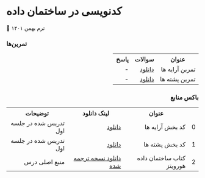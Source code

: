 # کدنویسی در ساختمان داده


📅 ترم بهمن ۱۴۰۱
<br>

### تمرین‌ها
<div dir='rtl'>
<table>
  <tr>
    <th>عنوان</th>
    <th>سوالات</th>
    <th>پاسخ</th>
  </tr>
  <tr>
    <td>تمرین آرایه ها</td>
    <td><a href="https://github.com/LeDerouxe/Data-Structure-Coding/blob/main/Arrays%20Q.pdf">دانلود</a></td>
    <td>
      -
    </td>

  </tr>
  <tr>
    <td>تمرین پشته ها</td>
    <td><a href="https://github.com/LeDerouxe/Data-Structure-Coding/blob/main/Stacks%20Q.pdf">دانلود</a></td>
     <td>
      -
    </td>
  </tr>
</table>
  
  
###  باکس منابع
  <table>
  <tr>
    <th></th>
    <th>عنوان</th>
    <th>لینک دانلود</th>
    <th>توضیحات</th>
  </tr>
 <tr>
    <td>0</td>
    <td>کد بخش آرایه ها</td>
    <td>
      <a href="https://github.com/LeDerouxe/Data-Structure-Coding/blob/main/Arrays(Matrix).cpp">دانلود</a>
    </td>
    <td>
      تدریس شده در جلسه اول
    </td>
  </tr>
<tr>
    <td>1</td>
    <td>کد بخش پشته ها</td>
    <td>
      <a href="https://github.com/LeDerouxe/Data-Structure-Coding/blob/main/Stacks.cpp">دانلود</a>
    </td>
    <td>تدریس شده در جلسه اول</td>
  </tr>
  <tr>
    <td>2</td>
    <td>کتاب ساختمان داده هورویتز </td>
    <td>
      <a href="http://www.mediafire.com/download/q2sze9cwtgt8e8l/DS(Horowitz_Farsi).pdf">دانلود نسخه ترجمه شده</a>
    </td>
    <td>
      منبع اصلی درس
    </td>
  </tr>
 
  
  
  <table/>
</div>

<br>




<!-- ### راه‌های ارتباطی
📧 ایمیل: <a href="mailto:rahmat2022a@gmail.com">rahmat2022a@gmail.com</a>
<br>
🚀 تلگرام: <a href="https://t.me/wolf2022">@wolf2022</a>
<br>
🔗 لینک <a href="https://t.me/+sPJGdRs89vNmMzI0">گروه تلگرام</a> برای هماهنگی‌ها
<br>
🔗 لینک <a href="https://cloud.hsu.ac.ir/s/xwEaNWqyFL3fcJK">کلود درس</a> -->
